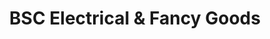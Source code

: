 ---
title: "BSC Electrical & Fancy Goods"
url: /derby/bsc-electrical-and-fancy-goods/
shop: electrical
---